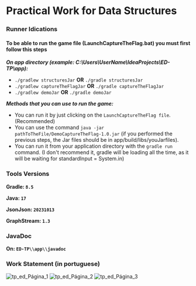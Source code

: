 # Practical Work for Data Structures

### Runner Idications

#### To be able to run the game file (LaunchCaptureTheFlag.bat) you must first follow this steps

_**On app directory (example: C:\\Users\\UserName\\IdeaProjects\\ED-TP\\app):**_

* `./gradlew structuresJar` **OR** `./gradle structuresJar`
* `./gradlew captureTheFlagJar` **OR** `./gradle captureTheFlagJar`
* `./gradlew demoJar` **OR** `./gradle demoJar`

_**Methods that you can use to run the game:**_

* You can run it by just clicking on the `LaunchCaptureTheFlag file`. (Recommended)
* You can use the command `java -jar pathToTheFile/DemoCaptureTheFlag-1.0.jar` (if you performed the previous steps, the Jar files should be in app/build/libs/youJarfiles).
* You can run it from your application directory with the `gradle run` command. (I don't recommend it, gradle will be loading all the time, as it will be waiting for standardInput = System.in)

### Tools Versions

**Gradle: `8.5`**

**Java: `17`**

**JsonJson: `20231013`**

**GraphStream: `1.3`**

### JavaDoc

**On: `ED-TP\\app\\javadoc`**

### Work Statement (in portuguese)

![tp_ed_Página_1](https://github.com/PauloCoelh0/ED-TP/assets/100838378/c6d4897f-82a0-483e-bb01-b2f7cb4e613d)
![tp_ed_Página_2](https://github.com/PauloCoelh0/ED-TP/assets/100838378/f5557775-8e13-45fd-a6fe-fe0f86ac16d9)
![tp_ed_Página_3](https://github.com/PauloCoelh0/ED-TP/assets/100838378/33eb27a4-9c83-4fcd-bdd9-42a0072b812d)






